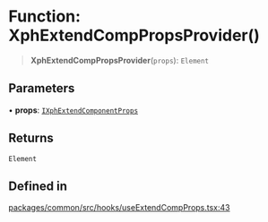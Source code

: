 # Function: XphExtendCompPropsProvider()

> **XphExtendCompPropsProvider**(`props`): `Element`

## Parameters

• **props**: [`IXphExtendComponentProps`](../interfaces/IXphExtendComponentProps.md)

## Returns

`Element`

## Defined in

[packages/common/src/hooks/useExtendCompProps.tsx:43](https://github.com/XiaoPiHong/xph-crud/blob/1453d1f4b2490c13545a9d7404efaaabc2a2fd0f/packages/common/src/hooks/useExtendCompProps.tsx#L43)
